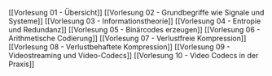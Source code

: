 [[Vorlesung 01 - Übersicht]]
[[Vorlesung 02 - Grundbegriffe wie Signale und Systeme]]
[[Vorlesung 03 - Informationstheorie]]
[[Vorlesung 04 - Entropie und Redundanz]]
[[Vorlesung 05 - Binärcodes erzeugen]]
[[Vorlesung 06 - Arithmetische Codierung]]
[[Vorlesung 07 - Verlustfreie Kompression]]
[[Vorlesung 08 - Verlustbehaftete Kompression]]
[[Vorlesung 09 - Videostreaming und Video-Codecs]]
[[Vorlesung 10 - Video Codecs in der Praxis]]
